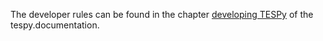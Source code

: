The developer rules can be found in the chapter
[developing TESPy](https://tespy.readthedocs.io/en/dev/developing_tespy.html)
of the tespy.documentation.
